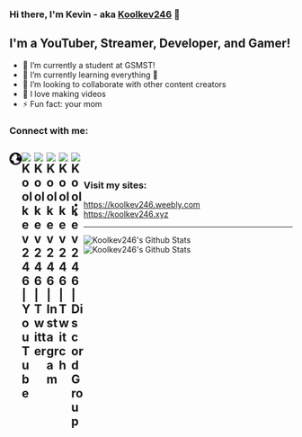 ### Hi there, I'm Kevin - aka [Koolkev246][website] 👋

## I'm a YouTuber, Streamer, Developer, and Gamer!
- 🔭 I’m currently a student at GSMST!
- 🌱 I’m currently learning everything 🤣
- 👯 I’m looking to collaborate with other content creators
- 🥅 I love making videos
- ⚡ Fun fact: your mom

### Connect with me:

[<img align="left" alt="Koolkev246.github.io" width="22px" src="https://raw.githubusercontent.com/iconic/open-iconic/master/svg/globe.svg" />][website]
[<img align="left" alt="Koolkev246 | YouTube" width="22px" src="https://cdn.jsdelivr.net/npm/simple-icons@v3/icons/youtube.svg" />][youtube]
[<img align="left" alt="Koolkev246 | Twitter" width="22px" src="https://cdn.jsdelivr.net/npm/simple-icons@v3/icons/twitter.svg" />][twitter]
[<img align="left" alt="Koolkev246 | Instagram" width="22px" src="https://cdn.jsdelivr.net/npm/simple-icons@v3/icons/instagram.svg" />][instagram]
[<img align="left" alt="Koolkev246 | Twitch" width="22px" src="https://cdn.jsdelivr.net/npm/simple-icons@v3/icons/twitch.svg" />][twitch]
[<img align="left" alt="Koolkev246 | Discord Group" width="22px" src="https://cdn.jsdelivr.net/npm/simple-icons@v3/icons/discord.svg" />][Discord]
</br>
---

### Visit my sites:

- https://koolkev246.weebly.com </br>
- https://koolkev246.xyz</br>

---
<img align="left" alt="Koolkev246's Github Stats" src="https://github-readme-stats.vercel.app/api?username=Koolkev246&show_icons=true&hide_border=true" />
<img align="left" alt="Koolkev246's Github Stats" src="https://github-readme-stats.vercel.app/api/top-langs/?username=Koolkev246&show_icons=true&hide_border=true" />

[website]: https://Koolkev246.xyz
[twitter]: https://twitter.com/Koolkev246_
[youtube]: https://youtube.com/Koolkev246
[instagram]: https://instagram.com/Koolkev246
[twitch]: https://twitch.tv/Koolkev246
[Discord]: https://discord.gg/uE2Enuv
